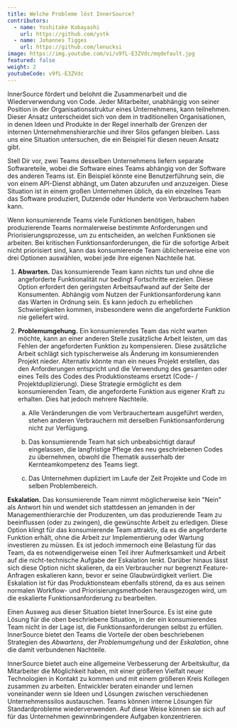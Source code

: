 ```yaml
---
title: Welche Probleme löst InnerSource?
contributors:
  - name: Yoshitake Kobayashi
    url: https://github.com/ystk
  - name: Johannes Tigges
    url: https://github.com/lenucksi
image: https://img.youtube.com/vi/v9fL-E3ZVdc/mqdefault.jpg
featured: false
weight: 2
youtubeCode: v9fL-E3ZVdc
---
```

<div class="paragraph">
<p>InnerSource fördert und belohnt die Zusammenarbeit und die Wiederverwendung von Code.
Jeder Mitarbeiter, unabhängig von seiner Position in der Organisationsstruktur eines Unternehmens, kann teilnehmen.
Dieser Ansatz unterscheidet sich von dem in traditionellen Organisationen, in denen Ideen und Produkte in der Regel innerhalb der Grenzen der internen Unternehmenshierarchie und ihrer Silos gefangen bleiben.
Lass uns eine Situation untersuchen, die ein Beispiel für diesen neuen Ansatz gibt.</p>
</div>
<div class="paragraph">
<p>Stell Dir vor, zwei Teams desselben Unternehmens liefern separate Softwareteile, wobei die Software eines Teams abhängig von der Software des anderen Teams ist.
Ein Beispiel könnte eine Benutzerführung sein, die von einem API-Dienst abhängt, um Daten abzurufen und anzuzeigen.
Diese Situation ist in einem großen Unternehmen üblich, da ein einzelnes Team das Software produziert, Dutzende oder Hunderte von Verbrauchern haben kann.</p>
</div>
<div class="paragraph">
<p>Wenn konsumierende Teams viele Funktionen benötigen, haben produzierende Teams normalerweise bestimmte Anforderungen und Priorisierungsprozesse, um zu entscheiden, an welchen Funktionen sie arbeiten.
Bei kritischen Funktionsanforderungen, die für die sofortige Arbeit nicht priorisiert sind, kann das konsumierende Team üblicherweise eine von drei Optionen auswählen, wobei jede ihre eigenen Nachteile hat.</p>
</div>
<div class="olist arabic">
<ol class="arabic">
<li>
<p><strong>Abwarten.</strong> Das konsumierende Team kann nichts tun und ohne die angeforderte Funktionalität nur bedingt Fortschritte erzielen.
Diese Option erfordert den geringsten Arbeitsaufwand auf der Seite der Konsumenten.
Abhängig vom Nutzen der Funktionsanforderung kann das Warten in Ordnung sein.
Es kann jedoch zu erheblichen Schwierigkeiten kommen, insbesondere wenn die angeforderte Funktion nie geliefert wird.</p>
</li>
<li>
<p><strong>Problemumgehung.</strong> Ein konsumierendes Team das nicht warten möchte, kann an einer anderen Stelle zusätzliche Arbeit leisten, um das Fehlen der angeforderten Funktion zu kompensieren.
Diese zusätzliche Arbeit schlägt sich typischerweise als Änderung im konsumierenden Projekt nieder.
Alternativ könnte man ein neues Projekt erstellen, das den Anforderungen entspricht und die Verwendung des gesamten oder eines Teils des Codes des Produktionsteams ersetzt (Code- / Projektduplizierung).
Diese Strategie ermöglicht es dem konsumierenden Team, die angeforderte Funktion aus eigener Kraft zu erhalten. Dies hat jedoch mehrere Nachteile.</p>
<div class="olist loweralpha">
<ol class="loweralpha" type="a">
<li>
<p>Alle Veränderungen die vom Verbraucherteam ausgeführt werden, stehen anderen Verbrauchern mit derselben Funktionsanforderung nicht zur Verfügung.</p>
</li>
<li>
<p>Das konsumierende Team hat sich unbeabsichtigt darauf eingelassen, die langfristige Pflege des neu geschriebenen Codes zu übernehmen, obwohl die Thematik ausserhalb der Kernteamkompetenz des Teams liegt.</p>
</li>
<li>
<p>Das Unternehmen dupliziert im Laufe der Zeit Projekte und Code im selben Problembereich.</p>
</li>
</ol>
</div>
</li>
</ol>
</div>
<div class="paragraph">
<p><strong>Eskalation.</strong> Das konsumierende Team nimmt möglicherweise kein "Nein" als Antwort hin und wendet sich stattdessen an jemanden in der Managementhierarchie der Produzenten, um das produzierende Team zu beeinflussen (oder zu zwingen), die gewünschte Arbeit zu erledigen.
Diese Option klingt für das konsumierende Team attraktiv, da es die angeforderte Funktion erhält, ohne die Arbeit zur Implementierung oder Wartung investieren zu müssen.
Es ist jedoch immernoch eine Belastung für das Team, da es notwendigerweise einen Teil ihrer Aufmerksamkeit und Arbeit auf die nicht-technische Aufgabe der Eskalation lenkt.
Darüber hinaus lässt sich diese Option nicht skalieren, da ein Verbraucher nur begrenzt Feature-Anfragen eskalieren kann, bevor er seine Glaubwürdigkeit verliert.
Die Eskalation ist für das Produktionsteam ebenfalls störend, da es aus seinen normalen Workflow- und Priorisierungsmethoden herausgezogen wird, um die eskalierte Funktionsanforderung zu bearbeiten.</p>
</div>
<div class="paragraph">
<p>Einen Ausweg aus dieser Situation bietet InnerSource.
Es ist eine gute Lösung für die oben beschriebene Situation, in der ein konsumierendes Team nicht in der Lage ist, die Funktionsanforderungen selbst zu erfüllen.
InnerSource bietet den Teams die Vorteile der oben beschriebenen Strategien des <em>Abwartens</em>, der <em>Problemumgehung</em> und der <em>Eskalation</em>, ohne die damit verbundenen Nachteile.</p>
</div>
<div class="paragraph">
<p>InnerSource bietet auch eine allgemeine Verbesserung der Arbeitskultur, da Mitarbeiter die Möglichkeit haben, mit einer größeren Vielfalt neuer Technologien in Kontakt zu kommen und mit einem größeren Kreis Kollegen zusammen zu arbeiten.
Entwickler beraten einander und lernen voneinander wenn sie Ideen und Lösungen zwischen verschiedenen Unternehmenssilos austauschen.
Teams können interne Lösungen für Standardprobleme wiederverwenden.
 Auf diese Weise können sie sich auf für das Unternehmen gewinnbringendere Aufgaben konzentrieren.</p>
</div>
<!--- This file autogenerated from https://github.com/InnerSourceCommons/InnerSourceLearningPath/blob/master/scripts -->